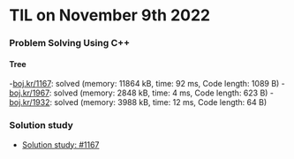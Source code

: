 # **TIL on November 9th 2022**
### Problem Solving Using C++
#### Tree
-[boj.kr/1167](../../../Problem%20Solving/boj/Tree/1167-11-07-2022.cpp): solved (memory: 11864 kB, time: 92 ms, Code length: 1089 B)
-[boj.kr/1967](../../../Problem%20Solving/boj/Tree/1967-11-09-2022.cpp): solved (memory: 2848 kB, time: 4 ms, Code length: 623 B)
-[boj.kr/1932](../../../Problem%20Solving/boj/Dynamic%20programming/1932-11-09-2022.cpp): solved (memory: 3988 kB, time: 12 ms, Code length: 64 B)

### Solution study
- [Solution study: #1167](../../../Problem%20Solving/Solution%20study/sol-study-1167-11-09-2022.md)